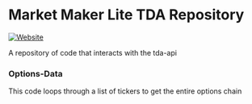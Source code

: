 # Market Maker Lite TDA Repository
[![Website](https://cldup.com/dTxpPi9lDf.thumb.png)](https://nodesource.com/products/nsolid)

A repository of code that interacts with the tda-api 

### Options-Data
This code loops through a list of tickers to get the entire options chain
